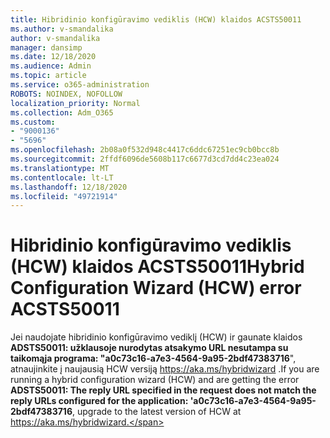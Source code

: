 ```yaml
---
title: Hibridinio konfigūravimo vediklis (HCW) klaidos ACSTS50011
ms.author: v-smandalika
author: v-smandalika
manager: dansimp
ms.date: 12/18/2020
ms.audience: Admin
ms.topic: article
ms.service: o365-administration
ROBOTS: NOINDEX, NOFOLLOW
localization_priority: Normal
ms.collection: Adm_O365
ms.custom:
- "9000136"
- "5696"
ms.openlocfilehash: 2b08a0f532d948c4417c6ddc67251ec9cb0bcc8b
ms.sourcegitcommit: 2ffdf6096de5608b117c6677d3cd7dd4c23ea024
ms.translationtype: MT
ms.contentlocale: lt-LT
ms.lasthandoff: 12/18/2020
ms.locfileid: "49721914"
---
```

# <a name="hybrid-configuration-wizard-hcw-error-acsts50011"></a><span data-ttu-id="9cfa4-102">Hibridinio konfigūravimo vediklis (HCW) klaidos ACSTS50011</span><span class="sxs-lookup"><span data-stu-id="9cfa4-102">Hybrid Configuration Wizard (HCW) error ACSTS50011</span></span>

<span data-ttu-id="9cfa4-103">Jei naudojate hibridinio konfigūravimo vediklį (HCW) ir gaunate klaidos **ADSTS50011: užklausoje nurodytas atsakymo URL nesutampa su taikomąja programa: "a0c73c16-a7e3-4564-9a95-2bdf47383716**", atnaujinkite į naujausią HCW versiją https://aka.ms/hybridwizard .</span><span class="sxs-lookup"><span data-stu-id="9cfa4-103">If you are running a hybrid configuration wizard (HCW) and are getting the error **ADSTS50011: The reply URL specified in the request does not match the reply URLs configured for the application: 'a0c73c16-a7e3-4564-9a95-2bdf47383716**, upgrade to the latest version of HCW at https://aka.ms/hybridwizard.</span></span>




